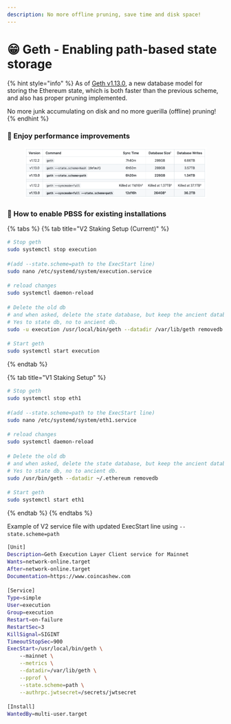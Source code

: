 ```yaml
---
description: No more offline pruning, save time and disk space!
---
```


# 😁 Geth - Enabling path-based state storage

{% hint style="info" %}
As of [Geth v1.13.0](https://blog.ethereum.org/2023/09/12/geth-v1-13-0), a new database model for storing the Ethereum state, which is both faster than the previous scheme, and also has proper pruning implemented.&#x20;



No more junk accumulating on disk and no more guerilla (offline) pruning!
{% endhint %}

### :tada: Enjoy performance improvements

<figure><img src="../../../../.gitbook/assets/geth-v1.13.0-sync-bench.png" alt=""><figcaption></figcaption></figure>

### :robot: How to enable PBSS for existing installations

{% tabs %}
{% tab title="V2 Staking Setup (Current)" %}
```bash
# Stop geth
sudo systemctl stop execution

#(add --state.scheme=path to the ExecStart line)
sudo nano /etc/systemd/system/execution.service

# reload changes
sudo systemctl daemon-reload

# Delete the old db
# and when asked, delete the state database, but keep the ancient database
# Yes to state db, no to ancient db.
sudo -u execution /usr/local/bin/geth --datadir /var/lib/geth removedb

# Start geth
sudo systemctl start execution
```
{% endtab %}

{% tab title="V1 Staking Setup" %}
```bash
# Stop geth
sudo systemctl stop eth1

#(add --state.scheme=path to the ExecStart line)
sudo nano /etc/systemd/system/eth1.service

# reload changes
sudo systemctl daemon-reload

# Delete the old db
# and when asked, delete the state database, but keep the ancient database
# Yes to state db, no to ancient db.
sudo /usr/bin/geth --datadir ~/.ethereum removedb

# Start geth
sudo systemctl start eth1
```
{% endtab %}
{% endtabs %}

Example of V2 service file with updated ExecStart line using `--state.scheme=path`

```bash
[Unit]
Description=Geth Execution Layer Client service for Mainnet
Wants=network-online.target
After=network-online.target
Documentation=https://www.coincashew.com

[Service]
Type=simple
User=execution
Group=execution
Restart=on-failure
RestartSec=3
KillSignal=SIGINT
TimeoutStopSec=900
ExecStart=/usr/local/bin/geth \
    --mainnet \
    --metrics \
    --datadir=/var/lib/geth \
    --pprof \
    --state.scheme=path \
    --authrpc.jwtsecret=/secrets/jwtsecret
   
[Install]
WantedBy=multi-user.target
```
